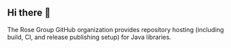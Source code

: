 ## Hi there 👋

The Rose Group GitHub organization provides repository hosting (including build, CI, and release publishing setup) for Java libraries.

